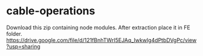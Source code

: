 # cable-operations

Download this zip containing node modules. After extraction place it in FE folder.
https://drive.google.com/file/d/121fBnhTWrI5EJAq_Iwkwlg4dPtbDVgPc/view?usp=sharing
